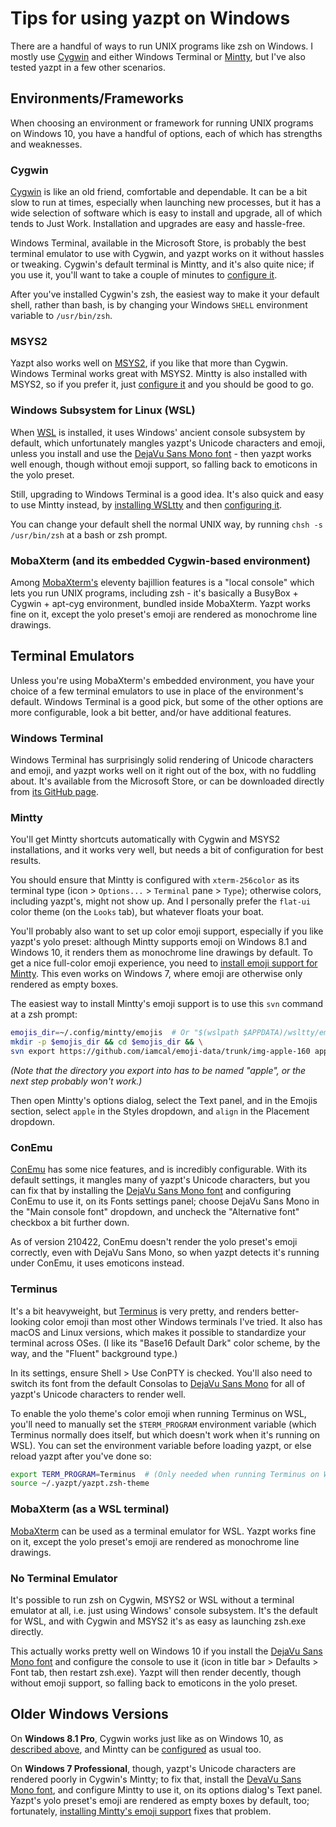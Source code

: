 # Tips for using yazpt on Windows

There are a handful of ways to run UNIX programs like zsh on Windows. I mostly use [Cygwin](https://cygwin.com) and either Windows Terminal or [Mintty](http://mintty.github.io), but I've also tested yazpt in a few other scenarios.


## Environments/Frameworks

When choosing an environment or framework for running UNIX programs on Windows 10, you have a handful of options, each of which has strengths and weaknesses.

### Cygwin

[Cygwin](https://cygwin.com) is like an old friend, comfortable and dependable. It can be a bit slow to run at times, especially when launching new processes, but it has a wide selection of software which is easy to install and upgrade, all of which tends to Just Work. Installation and upgrades are easy and hassle-free.

Windows Terminal, available in the Microsoft Store, is probably the best terminal emulator to use with Cygwin, and yazpt works on it without hassles or tweaking. Cygwin's default terminal is Mintty, and it's also quite nice; if you use it, you'll want to take a couple of minutes to [configure it](#mintty).

After you've installed Cygwin's zsh, the easiest way to make it your default shell, rather than bash, is by changing your Windows `SHELL` environment variable to `/usr/bin/zsh`.

### MSYS2

Yazpt also works well on [MSYS2](https://www.msys2.org), if you like that more than Cygwin. Windows Terminal works great with MSYS2. Mintty is also installed with MSYS2, so if you prefer it, just [configure it](#mintty) and you should be good to go.

### Windows Subsystem for Linux (WSL)

When [WSL](https://docs.microsoft.com/en-us/windows/wsl/) is installed, it uses Windows' ancient console subsystem by default, which unfortunately mangles yazpt's Unicode characters and emoji, unless you install and use the [DejaVu Sans Mono font](https://dejavu-fonts.github.io) - then yazpt works well enough, though without emoji support, so falling back to emoticons in the yolo preset.

Still, upgrading to Windows Terminal is a good idea. It's also quick and easy to use Mintty instead, by [installing WSLtty](https://github.com/mintty/wsltty) and then [configuring it](#mintty).

You can change your default shell the normal UNIX way, by running `chsh -s /usr/bin/zsh` at a bash or zsh prompt.

### MobaXterm (and its embedded Cygwin-based environment)

Among [MobaXterm's](https://mobaxterm.mobatek.net) eleventy bajillion features is a "local console" which lets you run UNIX programs, including zsh - it's basically a BusyBox + Cygwin + apt-cyg environment, bundled inside MobaXterm. Yazpt works fine on it, except the yolo preset's emoji are rendered as monochrome line drawings.


## Terminal Emulators

Unless you're using MobaXterm's embedded environment, you have your choice of a few terminal emulators to use in place of the environment's default. Windows Terminal is a good pick, but some of the other options are more configurable, look a bit better, and/or have additional features.

### Windows Terminal

Windows Terminal has surprisingly solid rendering of Unicode characters and emoji, and yazpt works well on it right out of the box, with no fuddling about. It's available from the Microsoft Store, or can be downloaded directly from [its GitHub page](https://github.com/Microsoft/Terminal).

### Mintty

You'll get Mintty shortcuts automatically with Cygwin and MSYS2 installations, and it works very well, but needs a bit of configuration for best results.

You should ensure that Mintty is configured with `xterm-256color` as its terminal type (icon > `Options...` > `Terminal` pane > `Type`); otherwise colors, including yazpt's, might not show up. And I personally prefer the `flat-ui` color theme (on the `Looks` tab), but whatever floats your boat.

You'll probably also want to set up color emoji support, especially if you like yazpt's yolo preset: although Mintty supports emoji on Windows 8.1 and Windows 10, it renders them as monochrome line drawings by default. To get a nice full-color emoji experience, you need to [install emoji support for Mintty](https://github.com/mintty/mintty/wiki/Tips#emojis). This even works on Windows 7, where emoji are otherwise only rendered as empty boxes.

The easiest way to install Mintty's emoji support is to use this `svn` command at a zsh prompt:

```sh
emojis_dir=~/.config/mintty/emojis  # Or "$(wslpath $APPDATA)/wsltty/emojis" on WSL
mkdir -p $emojis_dir && cd $emojis_dir && \
svn export https://github.com/iamcal/emoji-data/trunk/img-apple-160 apple
```

_(Note that the directory you export into has to be named "apple", or the next step probably won't work.)_

Then open Mintty's options dialog, select the Text panel, and in the Emojis section, select `apple` in the Styles dropdown, and `align` in the Placement dropdown.

### ConEmu

[ConEmu](https://conemu.github.io) has some nice features, and is incredibly configurable. With its default settings, it mangles many of yazpt's Unicode characters, but you can fix that by installing the [DejaVu Sans Mono font](https://dejavu-fonts.github.io) and configuring ConEmu to use it, on its Fonts settings panel; choose DejaVu Sans Mono in the "Main console font" dropdown, and uncheck the "Alternative font" checkbox a bit further down.

As of version 210422, ConEmu doesn't render the yolo preset's emoji correctly, even with DejaVu Sans Mono, so when yazpt detects it's running under ConEmu, it uses emoticons instead.

### Terminus

It's a bit heavyweight, but [Terminus](https://eugeny.github.io/terminus) is very pretty, and renders better-looking color emoji than most other Windows terminals I've tried. It also has macOS and Linux versions, which makes it possible to standardize your terminal across OSes. (I like its "Base16 Default Dark" color scheme, by the way, and the "Fluent" background type.)

In its settings, ensure Shell > Use ConPTY is checked. You'll also need to switch its font from the default Consolas to [DejaVu Sans Mono](https://dejavu-fonts.github.io) for all of yazpt's Unicode characters to render well.

To enable the yolo theme's color emoji when running Terminus on WSL, you'll need to manually set the `$TERM_PROGRAM` environment variable (which Terminus normally does itself, but which doesn't work when it's running on WSL). You can set the environment variable before loading yazpt, or else reload yazpt after you've done so:

```sh
export TERM_PROGRAM=Terminus  # (Only needed when running Terminus on WSL)
source ~/.yazpt/yazpt.zsh-theme
```

### MobaXterm (as a WSL terminal)

[MobaXterm](https://mobaxterm.mobatek.net) can be used as a terminal emulator for WSL. Yazpt works fine on it, except the yolo preset's emoji are rendered as monochrome line drawings.

### No Terminal Emulator

It's possible to run zsh on Cygwin, MSYS2 or WSL without a terminal emulator at all, i.e. just using Windows' console subsystem. It's the default for WSL, and with Cygwin and MSYS2 it's as easy as launching zsh.exe directly.

This actually works pretty well on Windows 10 if you install the [DejaVu Sans Mono font](https://dejavu-fonts.github.io) and configure the console to use it (icon in title bar > Defaults > Font tab, then restart zsh.exe). Yazpt will then render decently, though without emoji support, so falling back to emoticons in the yolo preset.


## Older Windows Versions

On **Windows 8.1 Pro**, Cygwin works just like as on Windows 10, as [described above](#cygwin), and Mintty can be [configured](#mintty) as usual too.

On **Windows 7 Professional**, though, yazpt's Unicode characters are rendered poorly in Cygwin's Mintty; to fix that, install the [DevaVu Sans Mono font](https://dejavu-fonts.github.io), and configure Mintty to use it, on its options dialog's Text panel. Yazpt's yolo preset's emoji are rendered as empty boxes by default, too; fortunately, [installing Mintty's emoji support](#mintty) fixes that problem.
